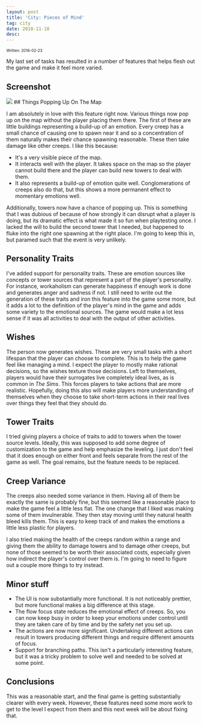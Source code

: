 ```yaml
---
layout: post
title: 'City: Pieces of Mind'
tag: city
date: 2018-11-10
desc: 
---
```


<p style="font-size:10px">Written: 2016-02-23


My last set of tasks has resulted in a number of features that helps flesh out the game and make it feel more varied.

## Screenshot
<img src="/blogImages/SS_2016-02-23_01.png" />
## Things Popping Up On The Map

I am absolutely in love with this feature right now. Various things now pop up on the map without the player placing them there. The first of these are little buildings representing a build-up of an emotion. Every creep has a small chance of causing one to spawn near it and so a concentration of them naturally makes their chance spawning reasonable. These then take damage like other creeps. I like this because:
- It's a very visible piece of the map.
    <li>It interacts well with the player. It takes space on the map so the player cannot build there and the player can build new towers to deal with them.
- It also represents a build-up of emotion quite well. Conglomerations of creeps also do that, but this shows a more permanent effect to momentary emotions well.



Additionally, towers now have a chance of popping up. This is something that I was dubious of because of how strongly it can disrupt what a player is doing, but its dramatic effect is what made it so fun when playtesting once. I lacked the will to build the second tower that I needed, but happened to fluke into the right one spawning at the right place. I'm going to keep this in, but paramed such that the event is very unlikely.

## Personality Traits

I've added support for personality traits. These are emotion sources like concepts or tower sources that represent a part of the player's personality. For instance, workaholism can generate happiness if enough work is done and generates anger and sadness if not. I still need to write out the generation of these traits and iron this feature into the game some more, but it adds a lot to the definition of the player's mind in the game and adds some variety to the emotional sources. The game would make a lot less sense if it was all activities to deal with the output of other activities.

## Wishes

The person now generates wishes. These are very small tasks with a short lifespan that the player can choose to complete. This is to help the game feel like managing a mind. I expect the player to mostly make rational decisions, so the wishes texture those decisions. Left to themselves, players would have their surrogates live completely ideal lives, as is common in *The Sims*. This forces players to take actions that are more realistic. Hopefully, doing this also will make players more understanding of themselves when they choose to take short-term actions in their real lives over things they feel that they should do.

## Tower Traits

I tried giving players a choice of traits to add to towers when the tower source levels. Ideally, this was supposed to add some degree of customization to the game and help emphasize the leveling. I just don't feel that it does enough on either front and feels separate from the rest of the game as well. The goal remains, but the feature needs to be replaced.

## Creep Variance

The creeps also needed some variance in them. Having all of them be exactly the same is probably fine, but this seemed like a reasonable place to make the game feel a little less flat. The one change that I liked was making some of them invulnerable. They then stay moving until they natural health bleed kills them. This is easy to keep track of and makes the emotions a little less plastic for players.


I also tried making the health of the creeps random within a range and giving them the ability to damage towers and to damage other creeps, but none of those seemed to be worth their associated costs, especially given how indirect the player's control over them is. I'm going to need to figure out a couple more things to try instead.

## Minor stuff
- The UI is now substantially more functional. It is not noticeably prettier, but more functional makes a big difference at this stage.
- The flow focus state reduces the emotional effect of creeps. So, you can now keep busy in order to keep your emotions under control until they are taken care of by time and by the safety net you set up.
- The actions are now more significant. Undertaking different actions can result in towers producing different things and require different amounts of focus.
- Support for branching paths. This isn't a particularly interesting feature, but it was a tricky problem to solve well and needed to be solved at some point.

## Conclusions

This was a reasonable start, and the final game is getting substantially clearer with every week. However, these features need some more work to get to the level I expect from them and this next week will be about fixing that.

